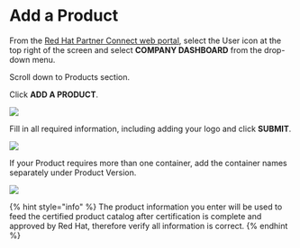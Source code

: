 # Add a Product

From the [Red Hat Partner Connect web portal](https://connect.redhat.com/), select the User icon at the top right of the screen and select **COMPANY DASHBOARD** from the drop-down menu.

Scroll down to Products section.

Click **ADD A PRODUCT**.

![](https://lh6.googleusercontent.com/DcD7hOJONyoWQUxGW8o0OEhvoerg6LqqIhzNtBh6Pvpo5lRBn7jP3tBK0_ZggcqracBvFk62DTCy877IqZ7cuRal5-JEiWO9cLPpHew0r74ZXU-yPW3_tTiASbLihN9qIt5hroXp)

Fill in all required information, including adding your logo and click **SUBMIT**.

![](https://lh3.googleusercontent.com/m_wzaA30JuMOBlOY3ZO-PXXg6xiosqL2AC2oS43-F1gk4BGpnwPTvKzqAdrKJY8GRNXRZO6_1aQHo7BL2GYEbnCLrNddS6RubRRFDwZuLCYHMs3dNDVPY1-nGboxk0eVwwu6zyiL)

If your Product requires more than one container, add the container names separately under Product Version.

![](https://lh6.googleusercontent.com/XXIbwE8QAGIog-FejEVRnBjxt5uoJ8lKDlm3fz4_mAkumr8Esk8pYFuUSNt31l5VU5TtYpmW2D3AoY_hjrOL6csy2S4-j3E9k2B1qCl0URV1oRiW0f1VUnuQpoKs4pDTmWcJHo7g)

{% hint style="info" %}
The product information you enter will be used to feed the certified product catalog after certification is complete and approved by Red Hat, therefore verify all information is correct.
{% endhint %}

